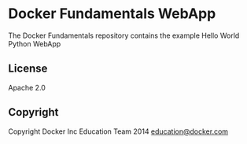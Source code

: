 Docker Fundamentals WebApp
==========================

The Docker Fundamentals repository contains the example Hello World Python WebApp

## License

Apache 2.0

## Copyright
   
Copyright Docker Inc Education Team 2014 <education@docker.com>   
